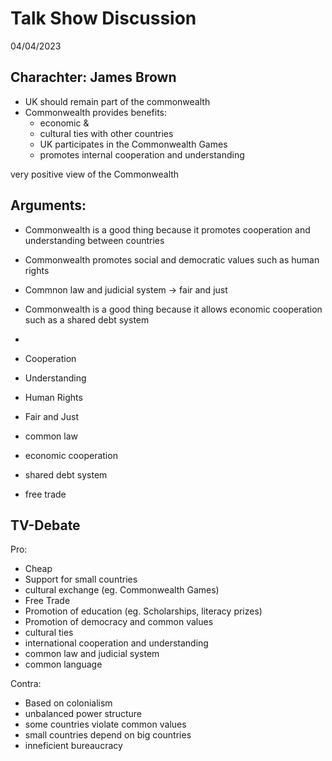 # Talk Show Discussion 
04/04/2023

## Charachter: James Brown

- UK should remain part of the commonwealth
- Commonwealth provides benefits:
    * economic &
    * cultural ties with other countries
    * UK participates in the Commonwealth Games
    * promotes internal cooperation and understanding

very positive view of the Commonwealth

## Arguments:

- Commonwealth is a good thing because it promotes cooperation and understanding between countries
- Commonwealth promotes social and democratic values such as human rights
- Commnon law and judicial system -> fair and just
- Commonwealth is a good thing because it allows economic cooperation such as a shared debt system

-

- Cooperation
- Understanding
- Human Rights
- Fair and Just
- common law
- economic cooperation
- shared debt system
- free trade


## TV-Debate

Pro:
- Cheap
- Support for small countries
- cultural exchange (eg. Commonwealth Games)
- Free Trade
- Promotion of education (eg. Scholarships, literacy prizes)
- Promotion of democracy and common values
- cultural ties
- international cooperation and understanding
- common law and judicial system
- common language


Contra:
- Based on colonialism
- unbalanced power structure
- some countries violate common values
- small countries depend on big countries
- inneficient bureaucracy